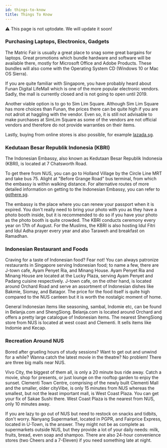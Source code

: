 ```yaml
---
id: things-to-know
title: Things To Know
---
```

:warning: This page is not uptodate. We will update it soon!

### Purchasing Laptops, Electronics, Gadgets

The Matric Fair is usually a great place to snag some great bargains for laptops. Great promotions which bundle hardware and software will be available there, mostly for Microsoft Office and Adobe Products. These bundles will also come with the Operating System CD (Windows 10 or Mac OS Sierra).

If you are quite familiar with Singapore, you have probably heard about Funan Digital LifeMall which is one of the more popular electronic vendors. Sadly, the mall is currently closed and is not going to open until 2019. 

Another viable option is to go to Sim Lim Square. Although Sim Lim Square has more choices than Funan, the prices there can be quite high if you are not adroit at haggling with the vendor. Even so, it is still not advisable to make purchases at SimLim Square as some of the vendors are not official vendors and therefore do not provide warranties on their items. 

Lastly, buying from online stores is also possible, for example [lazada.sg](https://lazada.sg).

### Kedutaan Besar Republik Indonesia (KBRI)
The Indonesian Embassy, also known as Kedutaan Besar Republik Indonesia (KBRI), is located at 7 Chatsworth Road.

To get there from NUS, you can go to Holland Village by the Circle Line MRT and take bus 75. Alight at "Before Grange Road" bus terminal, from which the embassy is within walking distance. For alternative routes of more detailed information on getting to the Indonesian Embassy, you can refer to [gothere.sg](https://www.gothere.sg).

The embassy is the place where you can renew your passport when it is expired. You don't really need to bring your photo with you as they have a photo booth inside, but it is recommended to do so if you have your photo as the photo booth is quite crowded. The KBRI conducts ceremony every year on 17th of August. For the Muslims, the KBRI is also hosting Idul Fitri and Idul Adha prayer every year and also Taraweh and breakfast on Ramadhan.

### Indonesian Restaurant and Foods

Craving for a taste of Indonesian food? Fear not! You can always patronize restaurants in Singapore serving Indonesian food; to name a few, there are J-town cafe, Ayam Penyet Ria, and Minang House. Ayam Penyet Ria and Minang House are located at the Lucky Plaza, serving Ayam Penyet and Padang cuisine respectively. J-town cafe, on the other hand, is located around Orchard Road and serve an assortment of Indonesian dishes like Bakmie, Siomay, and Batagor. The price for the food itself is quite high compared to the NUS canteen but it is worth the nostalgic moment of home.

General Indonesian items like seasoning, sambal, Indomie etc, can be found in Belanja.com and ShengSiong. Belanja.com is located around Orchard and offers a pretty large catalogue of Indonesian items. The nearest ShengSiong store from NUS is located at west coast and Clementi. It sells items like Indomie and Kecap.

### Recreation Around NUS

Bored after grueling hours of study sessions? Want to get out and unwind for a while? Wanna catch the latest movie in the theatre? No problem! There are three big malls near NUS.

Vivo City, the biggest of them all, is only a 20 minute bus ride away. Catch a movie, shop for presents, or just lounge on the rooftop garden to enjoy the sunset. Clementi Town Centre, comprising of the newly built Clementi Mall and the smaller, older cityVibe, is only 15 minutes from NUS whereas the smallest, but not the least important mall, is West Coast Plaza. You can get your fix of Sakae Sushi there. West Coast Plaza is the nearest from NUS, only 10 minutes away.

If you are lazy to go out of NUS but need to restock on snacks and tidbits, don't worry. Nanyang Supermarket, located in PGPR, and Fairprice Express, located in U-Town, is the answer. They might not be as complete as supermarkets outside NUS, but they provide a lot of your daily needs: milk, fruits, bread, even soap and shampoo. There are also 24-hour convenience stores (two Cheers and a 7-Eleven) if you need something late at night.

